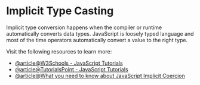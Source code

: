 # Implicit Type Casting

Implicit type conversion happens when the compiler or runtime automatically converts data types. JavaScript is loosely typed language and most of the time operators automatically convert a value to the right type.

Visit the following resources to learn more:

- [@article@W3Schools - JavaScript Tutorials](https://www.w3schools.com/js/js_type_conversion.asp)
- [@article@TutorialsPoint - JavaScript Tutorials](https://www.tutorialspoint.com/explain-typecasting-in-javascript)
- [@article@What you need to know about JavaScript Implicit Coercion](https://dev.to/promisetochi/what-you-need-to-know-about-javascripts-implicit-coercion-e23)
